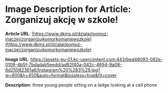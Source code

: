 # Image Description for Article: Zorganizuj akcję w szkole!
**Article URL**: [https://www.dkms.pl/dzialaj/pomoz-inaczej/zorganizujkomorkomaniewszkole](https://www.dkms.pl/dzialaj/pomoz-inaczej/zorganizujkomorkomaniewszkole)

**Image URL**: https://assets-eu-01.kc-usercontent.com:443/bed48093-082e-0109-4b5f-7bdadab5eedd/ad82f40a-042c-4694-9a08-6d25082361a6/Instagram%20%283%29.jpg?w=800&h=450&auto=format&lossless=true&fit=cover

**Description**: three young people sitting on a ledge looking at a cell phone
